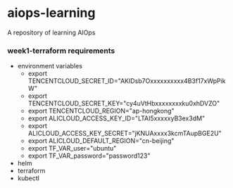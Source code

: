 # aiops-learning
A repository of learning AIOps
### week1-terraform requirements
- environment variables
  - export TENCENTCLOUD_SECRET_ID="AKIDsb7Oxxxxxxxxxx4B3f17xWpPikW"
  - export TENCENTCLOUD_SECRET_KEY="cy4uVtHbxxxxxxxxku0xhDVZO"
  - export TENCENTCLOUD_REGION="ap-hongkong"
  - export ALICLOUD_ACCESS_KEY_ID="LTAI5xxxxxyB3ex3dM"
  - export ALICLOUD_ACCESS_KEY_SECRET="jKNUAxxxx3kcmTAupBGE2U"
  - export ALICLOUD_DEFAULT_REGION="cn-beijing"
  - export TF_VAR_user="ubuntu"
  - export TF_VAR_password="password123"
- helm
- terraform
- kubectl

